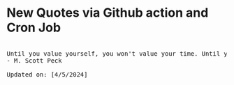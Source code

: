 # New Quotes via Github action and Cron Job

<pre>
<!-- #quote -->
Until you value yourself, you won't value your time. Until you value your time, you won't do anything with it.
- M. Scott Peck

Updated on: [4/5/2024]
<!-- #quoteEnd -->
</pre>
